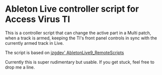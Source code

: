 # Ableton Live controller script for Access Virus TI

This is a controller script that can change the active part in a Multi patch, when a track is armed, keeping the TI's front panel controls in sync with the currently armed track in Live.

The script is based on [jzgdev' AbletonLive9_RemoteScripts](https://github.com/jzgdev/AbletonLive9_RemoteScripts)

Currently this is super rudimentary but usable.  If you get stuck, feel free to drop me a line.

